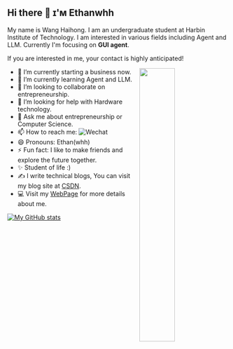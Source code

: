 ## Hi there 👋  ɪ'ᴍ Ethanwhh


My name is Wang Haihong. I am an undergraduate student at Harbin Institute of Technology. I am interested in various fields including Agent and LLM. Currently I'm focusing on **GUI agent**.


If you are interested in me, your contact is highly anticipated!


<div>
  <img align="right" width="40%" src="https://owlbertsio-resized.s3.amazonaws.com/Popper.psd.full.png">
</div>


- 🔭 I’m currently starting a business now.
- 🌱 I’m currently learning Agent and LLM.
- 👯 I’m looking to collaborate on entrepreneurship.
- 🤔 I’m looking for help with Hardware technology.
- 💬 Ask me about entrepreneurship or Computer Science.
- 📫 How to reach me: ![Wechat](/imgs/wechat)
- 😄 Pronouns: Ethan(whh)
- ⚡ Fun fact: I like to make friends and explore the future together.
- ✨ Student of life :)
- ✍ I write technical blogs, You can visit my blog site at [CSDN](https://blog.csdn.net/m0_73672030?spm=1010.2135.3001.5343).
- 💻 Visit my [WebPage](https://Ethanwhh.github.io/) for more details about me.


 [![My GitHub stats](https://github-readme-stats.vercel.app/api?username=Ethanwhh)](https://github.com/anuraghazra/github-readme-stats)
